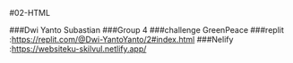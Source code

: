 #02-HTML

###Dwi Yanto Subastian
###Group 4
###challenge GreenPeace
###replit :https://replit.com/@Dwi-YantoYanto/2#index.html
###Nelify :https://websiteku-skilvul.netlify.app/